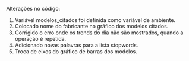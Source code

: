 Alterações no código:

1) Variável modelos_citados foi definida como variável de ambiente.
2) Colocado nome do fabricante no gráfico dos modelos citados.
3) Corrigido o erro onde os trends do dia não são mostrados, quando a operação é repetida.
4) Adicionado novas palavras para a lista stopwords.
5) Troca de eixos do gráfico de barras dos modelos.
